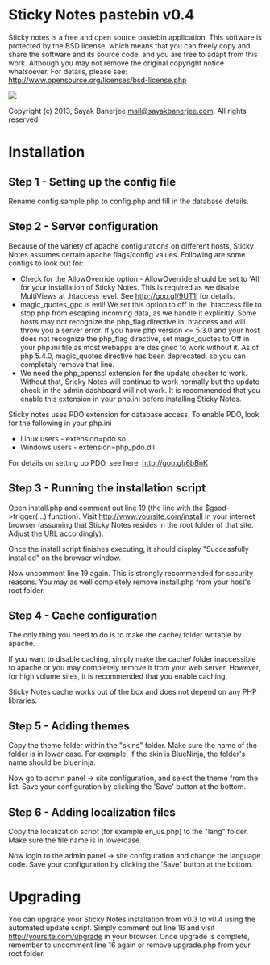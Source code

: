 Sticky Notes pastebin v0.4
===========================

Sticky notes is a free and open source pastebin application.
This software is protected by the BSD license, which means that you can freely
copy and share the software and its source code, and you are free to adapt from
this work. Although you may not remove the original copyright notice whatsoever.
For details, please see: http://www.opensource.org/licenses/bsd-license.php

[![](http://www.pledgie.com/campaigns/20549.png?skin_name=chrome)](http://goo.gl/oWyEG)

Copyright (c) 2013, Sayak Banerjee <mail@sayakbanerjee.com>.
All rights reserved.


Installation
=============

Step 1 - Setting up the config file
------------------------------------
Rename config.sample.php to config.php and fill in the database details.

Step 2 - Server configuration
------------------------------
Because of the variety of apache configurations on different hosts, Sticky Notes
assumes certain apache flags/config values. Following are some configs to look
out for:
 * Check for the AllowOverride option - AllowOverride should be set to 'All' for
   your installation of Sticky Notes. This is required as we disable MultiViews
   at .htaccess level. See http://goo.gl/9UT1l for details.
 * magic_quotes_gpc is evil! We set this option to off in the .htaccess file to
   stop php from escaping incoming data, as we handle it explicitly. Some hosts
   may not recognize the php_flag directive in .htaccess and will throw you a
   server error. If you have php version <= 5.3.0 and your host does not
   recognize the php_flag directive, set magic_quotes to Off in your php.ini file
   as most webapps are designed to work without it. As of php 5.4.0, magic_quotes
   directive has been deprecated, so you can completely remove that line.
 * We need the php_openssl extension for the update checker to work. Without that,
   Sricky Notes will continue to work normally but the update check in the admin
   dashboard will not work. It is recommended that you enable this extension in
   your php.ini before installing Sticky Notes.

Sticky notes uses PDO extension for database access. To enable PDO, look for the
following in your php.ini
 * Linux users - extension=pdo.so
 * Windows users - extension=php_pdo.dll

For details on setting up PDO, see here: http://goo.gl/6bBnK

Step 3 - Running the installation script
-----------------------------------------
Open install.php and comment out line 19 (the line with the $gsod->trigger(...)
function). Visit http://www.yoursite.com/install in your internet browser
(assuming that Sticky Notes resides in the root folder of that site. Adjust the
URL accordingly).

Once the install script finishes executing, it should display "Successfully
installed" on the browser window.

Now uncomment line 19 again. This is strongly recommended for security reasons.
You may as well completely remove install.php from your host's root folder.

Step 4 - Cache configuration
-----------------------------
The only thing you need to do is to make the cache/ folder writable by apache.

If you want to disable caching, simply make the cache/ folder inaccessible to
apache or you may completely remove it from your web server. However, for high 
volume sites, it is recommended that you enable caching.

Sticky Notes cache works out of the box and does not depend on any PHP libraries.

Step 5 - Adding themes
-----------------------
Copy the theme folder within the "skins" folder. Make sure the name of the folder
is in lower case. For example, if the skin is BlueNinja, the folder's name should
be blueninja.

Now go to admin panel -> site configuration, and select the theme from the
list. Save your configuration by clicking the 'Save' button at the bottom.

Step 6 - Adding localization files
-----------------------------------
Copy the localization script (for example en_us.php) to the "lang" folder.
Make sure the file name is in lowercase.

Now login to the admin panel -> site configuration and change the language
code. Save your configuration by clicking the 'Save' button at the bottom.


Upgrading
==========

You can upgrade your Sticky Notes installation from v0.3 to v0.4 using the
automated update script. Simply comment out line 16 and visit
http://yoursite.com/upgrade in your browser. Once upgrade is complete,
remember to uncomment line 16 again or remove upgrade.php from your root
folder.